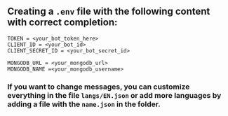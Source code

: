 ## Creating a `.env` file with the following content with correct completion:
```
TOKEN = <your_bot_token_here>
CLIENT_ID = <your_bot_id>
CLIENT_SECRET_ID = <your_bot_secret_id>

MONGODB_URL = <your_mongodb_url>
MONGODB_NAME =<your_mongodb_username>
```
### If you want to change messages, you can customize everything in the file `langs/EN.json` or add more languages by adding a file with the `name.json` in the folder.
